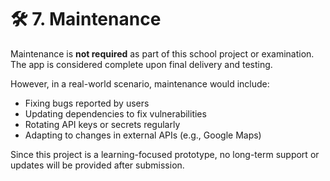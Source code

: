 
# 🛠️ 7. Maintenance

Maintenance is **not required** as part of this school project or examination. The app is considered complete upon final delivery and testing.

However, in a real-world scenario, maintenance would include:

- Fixing bugs reported by users
- Updating dependencies to fix vulnerabilities
- Rotating API keys or secrets regularly
- Adapting to changes in external APIs (e.g., Google Maps)

Since this project is a learning-focused prototype, no long-term support or updates will be provided after submission.
